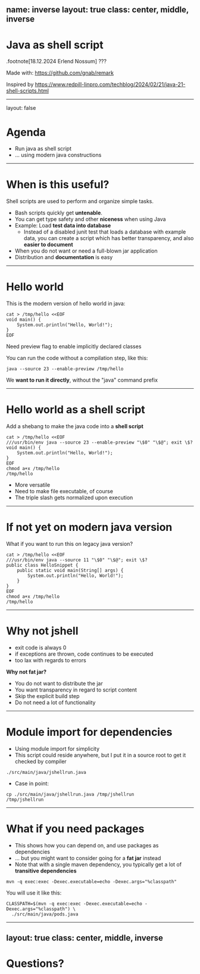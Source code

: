 name: inverse
layout: true
class: center, middle, inverse
---
# Java as shell script

.footnote[18.12.2024 Erlend Nossum]
???

Made with: https://github.com/gnab/remark

Inspired by https://www.redpill-linpro.com/techblog/2024/02/21/java-21-shell-scripts.html

---
layout: false
# Agenda

- Run java as shell script
- ... using modern java constructions

---
# When is this useful?

Shell scripts are used to perform and organize simple tasks. 

- Bash scripts quickly get **untenable**.
- You can get type safety and other **niceness** when using Java
- Example: Load **test data into database**
  - Instead of a disabled junit test that loads a database with example data, you
    can create a script which has better transparency, and also **easier to document**
- When you do not want or need a full-blown jar application
- Distribution and **documentation** is easy

---
# Hello world

This is the modern version of hello world in java:
```shell
cat > /tmp/hello <<EOF
void main() {
    System.out.println("Hello, World!");
}
EOF
```

Need preview flag to enable implicitly declared classes

You can run the code without a compilation step, like this:
```shell
java --source 23 --enable-preview /tmp/hello
```

We **want to run it directly**, without the "java" command prefix

---
# Hello world as a shell script

Add a shebang to make the java code into a **shell script**

```shell
cat > /tmp/hello <<EOF
///usr/bin/env java --source 23 --enable-preview "\$0" "\$@"; exit \$?
void main() {
    System.out.println("Hello, World!");
}
EOF
chmod a+x /tmp/hello
/tmp/hello
```

- More versatile
- Need to make file executable, of course
- The triple slash gets normalized upon execution
---
# If not yet on modern java version

What if you want to run this on legacy java version?
```shell
cat > /tmp/hello <<EOF
///usr/bin/env java --source 11 "\$0" "\$@"; exit \$?
public class HelloSnippet {
    public static void main(String[] args) {
        System.out.println("Hello, World!");
    }
}
EOF
chmod a+x /tmp/hello
/tmp/hello
```

---
# Why not jshell

- exit code is always 0
- if exceptions are thrown, code continues to be executed
- too lax with regards to errors

**Why not fat jar?**
- You do not want to distribute the jar
- You want transparency in regard to script content
- Skip the explicit build step
- Do not need a lot of functionality

---
# Module import for dependencies

- Using module import for simplicity
- This script could reside anywhere, but I put
  it in a source root to get it checked by compiler
```shell
./src/main/java/jshellrun.java
```
- Case in point:
```shell
cp ./src/main/java/jshellrun.java /tmp/jshellrun
/tmp/jshellrun
```
---
# What if you need packages

- This shows how you can depend on, and use packages as dependencies
- ... but you might want to consider going for a **fat jar** instead
- Note that with a single maven dependency, you typically get a lot of **transitive dependencies**

```shell
mvn -q exec:exec -Dexec.executable=echo -Dexec.args="%classpath"
```
You will use it like this:
```shell
CLASSPATH=$(mvn -q exec:exec -Dexec.executable=echo -Dexec.args="%classpath") \
  ./src/main/java/pods.java
```

---
layout: true
class: center, middle, inverse
---
# Questions?